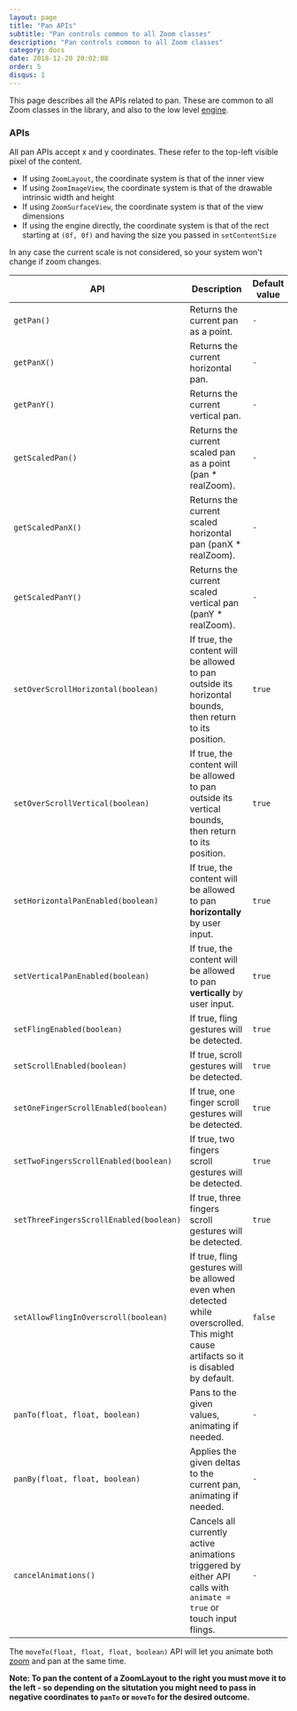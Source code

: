 ```yaml
---
layout: page
title: "Pan APIs"
subtitle: "Pan controls common to all Zoom classes"
description: "Pan controls common to all Zoom classes"
category: docs
date: 2018-12-20 20:02:08
order: 5
disqus: 1
---
```


This page describes all the APIs related to pan. These are common to all Zoom classes in the library,
and also to the low level [engine](zoom-engine).

### APIs

All pan APIs accept x and y coordinates. These refer to the top-left visible pixel of the content.

- If using `ZoomLayout`, the coordinate system is that of the inner view
- If using `ZoomImageView`, the coordinate system is that of the drawable intrinsic width and height
- If using `ZoomSurfaceView`, the coordinate system is that of the view dimensions
- If using the engine directly, the coordinate system is that of the rect starting at `(0f, 0f)` and having the size you passed in `setContentSize`

In any case the current scale is not considered, so your system won't change if zoom changes.

|API|Description|Default value|
|---|-----------|-------------|
|`getPan()`|Returns the current pan as a point.|`-`|
|`getPanX()`|Returns the current horizontal pan.|`-`|
|`getPanY()`|Returns the current vertical pan.|`-`|
|`getScaledPan()`|Returns the current scaled pan as a point (pan * realZoom).|`-`|
|`getScaledPanX()`|Returns the current scaled horizontal pan (panX * realZoom).|`-`|
|`getScaledPanY()`|Returns the current scaled vertical pan (panY * realZoom).|`-`|
|`setOverScrollHorizontal(boolean)`|If true, the content will be allowed to pan outside its horizontal bounds, then return to its position.|`true`|
|`setOverScrollVertical(boolean)`|If true, the content will be allowed to pan outside its vertical bounds, then return to its position.|`true`|
|`setHorizontalPanEnabled(boolean)`|If true, the content will be allowed to pan **horizontally** by user input.|`true`|
|`setVerticalPanEnabled(boolean)`|If true, the content will be allowed to pan **vertically** by user input.|`true`|
|`setFlingEnabled(boolean)`|If true, fling gestures will be detected.|`true`|
|`setScrollEnabled(boolean)`|If true, scroll gestures will be detected.|`true`|
|`setOneFingerScrollEnabled(boolean)`|If true, one finger scroll gestures will be detected.|`true`|
|`setTwoFingersScrollEnabled(boolean)`|If true, two fingers scroll gestures will be detected.|`true`|
|`setThreeFingersScrollEnabled(boolean)`|If true, three fingers scroll gestures will be detected.|`true`|
|`setAllowFlingInOverscroll(boolean)`|If true, fling gestures will be allowed even when detected while overscrolled. This might cause artifacts so it is disabled by default.|`false`|
|`panTo(float, float, boolean)`|Pans to the given values, animating if needed.|`-`|
|`panBy(float, float, boolean)`|Applies the given deltas to the current pan, animating if needed.|`-`|
|`cancelAnimations()`|Cancels all currently active animations triggered by either API calls with `animate = true` or touch input flings.|`-`|

The `moveTo(float, float, float, boolean)` API will let you animate both [zoom](zoom-apis) and pan at the same time.

**Note: To pan the content of a ZoomLayout to the right you must move it to the left - so depending 
on the situtation you might need to pass in negative coordinates to `panTo` or `moveTo` for the 
desired outcome.**
